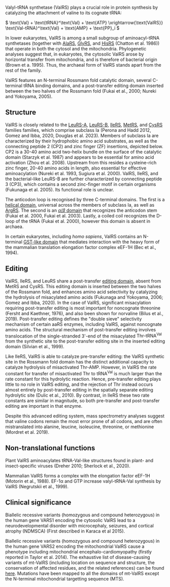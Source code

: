 
Valyl-tRNA synthetase (ValRS) plays a crucial role in protein synthesis by catalyzing the attachment of valine to its cognate tRNA:




$ \text{Val} + \text{tRNA}^\text{Val} + \text{ATP} \xrightarrow{\text{ValRS}} \text{Val-tRNA}^\text{Val} + \text{AMP} + \text{PP}_i  $



In lower eukaryotes, ValRS is among a small subgroup of aminoacyl-tRNA synthetases (together with [AlaRS](/class2/ala), [GlyRS](/class2/gly3), and [HisRS](/class2/his) (Chatton et al. 1986)) that operate in both the cytosol and the mitochondria.
Phylogenetic analyses suggest that, in eukaryotes, the cytosolic ValRS arose by horizontal transfer from mitochondria, and is therefore of bacterial origin (Brown et a. 1995).
Thus, the archaeal form of ValRS stands apart from the rest of the family.


ValRS features an N-terminal Rossmann fold catalytic domain, several C-terminal tRNA binding domains, and a post-transfer editing domain inserted between the two halves of the Rossmann fold (Fukai et al., 2000; Nureki and Yokoyama, 2005).

## Structure


ValRS is closely related to the [LeuRS-A](/class1/leu2), [LeuRS-B](/class1/leu1), [IleRS](/class1/ile), [MetRS](/class1/met), and [CysRS](/class1/cys) families families, which comprise 
subclass Ia (Perona and Hadd 2012, Gomez and Ibba, 2020, Douglas et al. 2023). Members of subclass Ia are characterized by their hydrophobic amino acid substrates, as well as the connecting peptide 2 (CP2) and zinc finger (ZF) insertions, depicted below. 
CP2 is a 30-40 amino acid two-helix bundle on the surface of the catalytic domain (Starzyk et al. 1987) and appears to be essential for amino acid activation (Zhou et al. 2008). 
Upstream from this resides a cysteine-rich zinc finger, 20-40 amino acids in length, also essential for effective aminoacylation (Nureki et al. 1993, Sugiura et al. 2000). 
ValRS, IleRS, and the bacterial-like LeuRS-B are further characterized by connecting peptide 3 (CP3), which contains a second zinc-finger motif in certain organisms (Fukunaga et al. 2005).
Its functional role is unclear. 


The anticodon loop is recognised by three C-terminal domains.
The first is a [helical domain](/superfamily/class1/Anticodon_binding_domain_CRIMVL), universal across the members of subclass Ia, as well as [ArgRS](/class1/arg).
The second is an [$\alpha$/$\beta$ domain](/superfamily/class1/C-terminal_junction_domain) that recognizes the anticodon stem (Fukai et al. 2000, Fukai et al. 2003).
Lastly, a coiled coil recognizes the D-loop of the tRNA (Fukai et al. 2000), however this domain is absent in archaea.


In certain eukaryotes, including *homo sapiens*, ValRS contains an N-terminal [GST-like domain](/d/gst) that mediates interaction with the heavy form of the mammalian translation elongation factor complex eEF-1H (Bec et al., 1994).




## Editing

ValRS,	IleRS, and LeuRS share a post-transfer [editing domain](/superfamily/class1/Editing_domain_1a), absent from MetRS and CysRS.
This editing domain is inserted between the two halves of the Rossmann fold, and enhances amino acid selectivity by catalyzing the hydrolysis of misacylated amino acids (Fukunaga and Yokoyama, 2006; Gomez and Ibba, 2020).
In the case of ValRS, significant misacylation requiring post-transfer editing is most important for noncognate threonine (Fersht and Kaethner, 1976), and also been shown for norvaline (Bilus et al., 2019). 
Post-transfer editing defines the "double sieve" selectivity mechanism of certain aaRS enzymes, including ValRS, against noncognate amino acids. The structural mechanism of post-transfer editing involves translocation of the single-stranded 3'-end of the misacylated $\text{Thr-tRNA}^\text{Val}$ from the synthetic site to the post-transfer editing site in the inserted editing domain (Silvian et al., 1999). 


Like IleRS, ValRS is able to catalyze pre-transfer editing: the ValRS synthetic site in the Rossmann fold domain has the distinct additional capacity to catalyze hydrolysis of misactivated Thr-AMP. However, in ValRS the rate constant for transfer of misactivated Thr to $\text{tRNA}^\text{Val}$ is much larger than the rate constant for this hydrolytic reaction. Hence, pre-transfer editing plays little to no role in ValRS editing, and the rejection of Thr instead occurs almost entirely by post-transfer editing in the spatially separate editing hydrolytic site (Dulic et al., 2010). By contrast, in IleRS these two rate constants are similar in magnitude, so both pre-transfer and post-transfer editing are important in that enzyme.

Despite this advanced editing system, mass spectrometry analyses suggest that valine codons remain the most error prone of all codons, and are often mistranslated into alanine, leucine, isoleucine, threonine, or methionine (Mordret et al. 2019).


## Non-translational functions

Plant ValRS aminoacylates tRNA-Val-like structures found in plant- and insect-specific viruses (Dreher 2010; Sherlock et al., 2020). 

Mammalian ValRS forms a complex with the elongation factor eEF-1H (Motorin et al., 1988). EF-1α and GTP increase valyl-tRNA-Val synthesis by ValRS (Negrutskii et al., 1999).

## Clinical significance

Biallelic recessive variants (homozygous and compound heterozygous) in the human gene VARS1 encoding the cytosolic ValRS lead to a neurodevelopmental disorder with microcephaly, seizures, and cortical atrophy (NDMSCA) (First described in Karaca et al 2015). 

Biallelic recessive variants (homozygous and compound heterozygous) in the human gene VARS2 encoding the mitochondrial ValRS cause a phenotype including mitochondrial encephalo-cardiomyopathy (firstly reported in Taylor et al. 2014). The exhaustive list of disease-causing variants of mt-ValRS (including location on sequence and structure, the conservation of affected residues, and the related references) can be found [here](http://misynpat.org/misynpat/PageMaker.rvt?name=VARS2). Mutations have been mapped to all the domains of mt-ValRS except the N-terminal mitochondrial targetting sequence (MTS).
